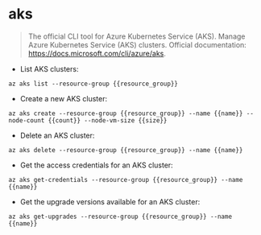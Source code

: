 # aks

> The official CLI tool for Azure Kubernetes Service (AKS).
> Manage Azure Kubernetes Service (AKS) clusters.
> Official documentation: <https://docs.microsoft.com/cli/azure/aks>.

- List AKS clusters:

`az aks list --resource-group {{resource_group}}`

- Create a new AKS cluster:

`az aks create --resource-group {{resource_group}} --name {{name}} --node-count {{count}} --node-vm-size {{size}}`

- Delete an AKS cluster:

`az aks delete --resource-group {{resource_group}} --name {{name}}`

- Get the access credentials for an AKS cluster:

`az aks get-credentials --resource-group {{resource_group}} --name {{name}}`

- Get the upgrade versions available for an AKS cluster:

`az aks get-upgrades --resource-group {{resource_group}} --name {{name}}`
